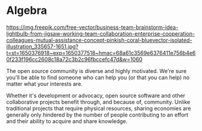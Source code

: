 # Algebra

https://img.freepik.com/free-vector/business-team-brainstorm-idea-lightbulb-from-jigsaw-working-team-collaboration-enterprise-cooperation-colleagues-mutual-assistance-concept-pinkish-coral-bluevector-isolated-illustration_335657-1651.jpg?t=st=1650376918~exp=1650377518~hmac=68a61c3569e6376411e756b4e60f233f196cc2608c18a72c3b2c96fbccefc47d&w=1060

The open source community is diverse and highly motivated. We're sure you'll be able to find someone who can help you (or that you can help) no matter what your interests are.

Whether it's development or advocacy, open source software and other collaborative projects benefit through, and because of, community. Unlike traditional projects that require physical resources, sharing economies are generally only hindered by the number of people contributing to an effort and their ability to acquire and share knowledge.

